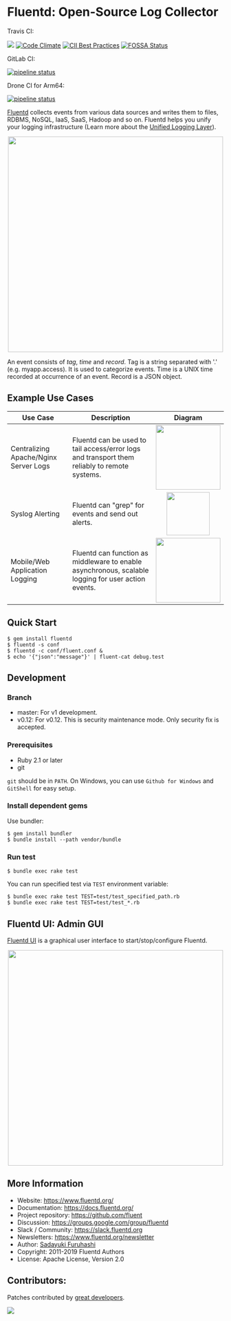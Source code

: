 Fluentd: Open-Source Log Collector
===================================
Travis CI:

[<img src="https://travis-ci.org/fluent/fluentd.svg" />](https://travis-ci.org/fluent/fluentd) [![Code Climate](https://codeclimate.com/github/fluent/fluentd/badges/gpa.svg)](https://codeclimate.com/github/fluent/fluentd)
[![CII Best Practices](https://bestpractices.coreinfrastructure.org/projects/1189/badge)](https://bestpractices.coreinfrastructure.org/projects/1189)
[![FOSSA Status](https://app.fossa.io/api/projects/git%2Bhttps%3A%2F%2Fgithub.com%2Ffluent%2Ffluentd.svg?type=shield)](https://app.fossa.io/projects/git%2Bhttps%3A%2F%2Fgithub.com%2Ffluent%2Ffluentd?ref=badge_shield)

GitLab CI:

[![pipeline status](https://gitlab.com/fluent/fluentd/badges/master/pipeline.svg)](https://gitlab.com/fluent/fluentd/commits/master)

Drone CI for Arm64:

[![pipeline status](https://cloud.drone.io/api/badges/fluent/fluentd/status.svg?branch=pr_drone)](https://cloud.drone.io/fluent/fluentd)

[Fluentd](https://www.fluentd.org/) collects events from various data sources and writes them to files, RDBMS, NoSQL, IaaS, SaaS, Hadoop and so on. Fluentd helps you unify your logging infrastructure (Learn more about the [Unified Logging Layer](https://www.fluentd.org/blog/unified-logging-layer)).

<p align="center">
<img src="https://raw.githubusercontent.com/fluent/fluentd-docs-gitbook/1.0/images/fluentd-architecture.png" width="500px"/>
</p>

An event consists of *tag*, *time* and *record*. Tag is a string separated with '.' (e.g. myapp.access). It is used to categorize events. Time is a UNIX time recorded at occurrence of an event. Record is a JSON object.

## Example Use Cases

Use Case | Description | Diagram
-------- | ------------|:---------:
Centralizing Apache/Nginx Server Logs | Fluentd can be used to tail access/error logs and transport them reliably to remote systems. | <img src="https://www.fluentd.org/assets/img/recipes/elasticsearch-s3-fluentd.png" height="150"/>
Syslog Alerting | Fluentd can "grep" for events and send out alerts. | <img src="https://www.fluentd.org/images/syslog-fluentd-alert.png" height="100"/>
Mobile/Web Application Logging | Fluentd can function as middleware to enable asynchronous, scalable logging for user action events. | <img src="https://www.fluentd.org/assets/img/datasources/asynchronous_logging.png" height="150"/>

## Quick Start

    $ gem install fluentd
    $ fluentd -s conf
    $ fluentd -c conf/fluent.conf &
    $ echo '{"json":"message"}' | fluent-cat debug.test

## Development

### Branch

- master: For v1 development.
- v0.12: For v0.12. This is security maintenance mode. Only security fix is accepted.

### Prerequisites

- Ruby 2.1 or later
- git

`git` should be in `PATH`. On Windows, you can use `Github for Windows` and `GitShell` for easy setup.

### Install dependent gems

Use bundler:

    $ gem install bundler
    $ bundle install --path vendor/bundle

### Run test

    $ bundle exec rake test

You can run specified test via `TEST` environment variable:

    $ bundle exec rake test TEST=test/test_specified_path.rb
    $ bundle exec rake test TEST=test/test_*.rb

## Fluentd UI: Admin GUI

[Fluentd UI](https://github.com/fluent/fluentd-ui) is a graphical user interface to start/stop/configure Fluentd.

<p align="center"><img width="500" src="https://www.fluentd.org/images/blog/fluentd-ui.gif"/></p>

## More Information

- Website: https://www.fluentd.org/
- Documentation: https://docs.fluentd.org/
- Project repository: https://github.com/fluent
- Discussion: https://groups.google.com/group/fluentd
- Slack / Community: https://slack.fluentd.org
- Newsletters: https://www.fluentd.org/newsletter
- Author: [Sadayuki Furuhashi](https://github.com/frsyuki)
- Copyright: 2011-2019 Fluentd Authors
- License: Apache License, Version 2.0

## Contributors:

Patches contributed by [great developers](https://github.com/fluent/fluentd/contributors).

[<img src="https://ga-beacon.appspot.com/UA-24890265-6/fluent/fluentd" />](https://github.com/fluent/fluentd)
